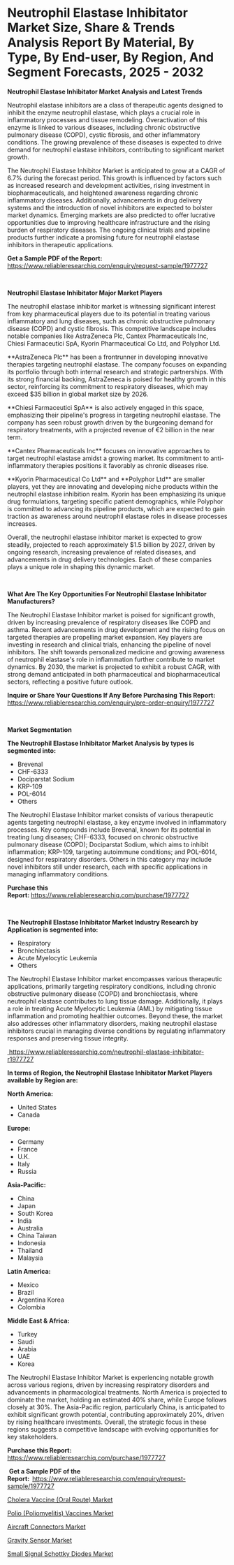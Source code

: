<p><h1>Neutrophil Elastase Inhibitator Market Size, Share & Trends Analysis Report By Material, By Type, By End-user, By Region, And Segment Forecasts, 2025 - 2032</h1></p><p><strong>Neutrophil Elastase Inhibitator Market Analysis and Latest Trends</strong></p>
<p><p>Neutrophil elastase inhibitors are a class of therapeutic agents designed to inhibit the enzyme neutrophil elastase, which plays a crucial role in inflammatory processes and tissue remodeling. Overactivation of this enzyme is linked to various diseases, including chronic obstructive pulmonary disease (COPD), cystic fibrosis, and other inflammatory conditions. The growing prevalence of these diseases is expected to drive demand for neutrophil elastase inhibitors, contributing to significant market growth.</p><p>The Neutrophil Elastase Inhibitor Market is anticipated to grow at a CAGR of 6.7% during the forecast period. This growth is influenced by factors such as increased research and development activities, rising investment in biopharmaceuticals, and heightened awareness regarding chronic inflammatory diseases. Additionally, advancements in drug delivery systems and the introduction of novel inhibitors are expected to bolster market dynamics. Emerging markets are also predicted to offer lucrative opportunities due to improving healthcare infrastructure and the rising burden of respiratory diseases. The ongoing clinical trials and pipeline products further indicate a promising future for neutrophil elastase inhibitors in therapeutic applications.</p></p>
<p><strong>Get a Sample PDF of the Report:&nbsp;</strong> <a href="https://www.reliableresearchiq.com/enquiry/request-sample/1977727?utm_campaign=1137&utm_medium=2&utm_source=Github&utm_content=ia&utm_term=09032025&utm_id=neutrophil-elastase-inhibitator">https://www.reliableresearchiq.com/enquiry/request-sample/1977727</a></p>
<p>&nbsp;</p>
<p><strong>Neutrophil Elastase Inhibitator Major Market Players</strong></p>
<p><p>The neutrophil elastase inhibitor market is witnessing significant interest from key pharmaceutical players due to its potential in treating various inflammatory and lung diseases, such as chronic obstructive pulmonary disease (COPD) and cystic fibrosis. This competitive landscape includes notable companies like AstraZeneca Plc, Cantex Pharmaceuticals Inc, Chiesi Farmaceutici SpA, Kyorin Pharmaceutical Co Ltd, and Polyphor Ltd.</p><p>**AstraZeneca Plc** has been a frontrunner in developing innovative therapies targeting neutrophil elastase. The company focuses on expanding its portfolio through both internal research and strategic partnerships. With its strong financial backing, AstraZeneca is poised for healthy growth in this sector, reinforcing its commitment to respiratory diseases, which may exceed $35 billion in global market size by 2026.</p><p>**Chiesi Farmaceutici SpA** is also actively engaged in this space, emphasizing their pipeline's progress in targeting neutrophil elastase. The company has seen robust growth driven by the burgeoning demand for respiratory treatments, with a projected revenue of €2 billion in the near term. </p><p>**Cantex Pharmaceuticals Inc** focuses on innovative approaches to target neutrophil elastase amidst a growing market. Its commitment to anti-inflammatory therapies positions it favorably as chronic diseases rise.</p><p>**Kyorin Pharmaceutical Co Ltd** and **Polyphor Ltd** are smaller players, yet they are innovating and developing niche products within the neutrophil elastase inhibition realm. Kyorin has been emphasizing its unique drug formulations, targeting specific patient demographics, while Polyphor is committed to advancing its pipeline products, which are expected to gain traction as awareness around neutrophil elastase roles in disease processes increases.</p><p>Overall, the neutrophil elastase inhibitor market is expected to grow steadily, projected to reach approximately $1.5 billion by 2027, driven by ongoing research, increasing prevalence of related diseases, and advancements in drug delivery technologies. Each of these companies plays a unique role in shaping this dynamic market.</p></p>
<p>&nbsp;</p>
<p><strong>What Are The Key Opportunities For Neutrophil Elastase Inhibitator Manufacturers?</strong></p>
<p><p>The Neutrophil Elastase Inhibitor market is poised for significant growth, driven by increasing prevalence of respiratory diseases like COPD and asthma. Recent advancements in drug development and the rising focus on targeted therapies are propelling market expansion. Key players are investing in research and clinical trials, enhancing the pipeline of novel inhibitors. The shift towards personalized medicine and growing awareness of neutrophil elastase's role in inflammation further contribute to market dynamics. By 2030, the market is projected to exhibit a robust CAGR, with strong demand anticipated in both pharmaceutical and biopharmaceutical sectors, reflecting a positive future outlook.</p></p>
<p><strong>Inquire or Share Your Questions If Any Before Purchasing This Report:</strong> <a href="https://www.reliableresearchiq.com/enquiry/pre-order-enquiry/1977727?utm_campaign=1137&utm_medium=2&utm_source=Github&utm_content=ia&utm_term=09032025&utm_id=neutrophil-elastase-inhibitator">https://www.reliableresearchiq.com/enquiry/pre-order-enquiry/1977727</a></p>
<p>&nbsp;</p>
<p><strong>Market Segmentation</strong></p>
<p><strong>The Neutrophil Elastase Inhibitator Market Analysis by types is segmented into:</strong></p>
<p><ul><li>Brevenal</li><li>CHF-6333</li><li>Dociparstat Sodium</li><li>KRP-109</li><li>POL-6014</li><li>Others</li></ul></p>
<p><p>The Neutrophil Elastase Inhibitor market consists of various therapeutic agents targeting neutrophil elastase, a key enzyme involved in inflammatory processes. Key compounds include Brevenal, known for its potential in treating lung diseases; CHF-6333, focused on chronic obstructive pulmonary disease (COPD); Dociparstat Sodium, which aims to inhibit inflammation; KRP-109, targeting autoimmune conditions; and POL-6014, designed for respiratory disorders. Others in this category may include novel inhibitors still under research, each with specific applications in managing inflammatory conditions.</p></p>
<p><strong>Purchase this Report:&nbsp;</strong><a href="https://www.reliableresearchiq.com/purchase/1977727?utm_campaign=1137&utm_medium=2&utm_source=Github&utm_content=ia&utm_term=09032025&utm_id=neutrophil-elastase-inhibitator">https://www.reliableresearchiq.com/purchase/1977727</a></p>
<p>&nbsp;</p>
<p><strong>The Neutrophil Elastase Inhibitator Market Industry Research by Application is segmented into:</strong></p>
<p><ul><li>Respiratory</li><li>Bronchiectasis</li><li>Acute Myelocytic Leukemia</li><li>Others</li></ul></p>
<p><p>The Neutrophil Elastase Inhibitor market encompasses various therapeutic applications, primarily targeting respiratory conditions, including chronic obstructive pulmonary disease (COPD) and bronchiectasis, where neutrophil elastase contributes to lung tissue damage. Additionally, it plays a role in treating Acute Myelocytic Leukemia (AML) by mitigating tissue inflammation and promoting healthier outcomes. Beyond these, the market also addresses other inflammatory disorders, making neutrophil elastase inhibitors crucial in managing diverse conditions by regulating inflammatory responses and preserving tissue integrity.</p></p>
<p><a href="https://www.reliableresearchiq.com/neutrophil-elastase-inhibitator-r1977727?utm_campaign=1137&utm_medium=2&utm_source=Github&utm_content=ia&utm_term=09032025&utm_id=neutrophil-elastase-inhibitator">&nbsp;https://www.reliableresearchiq.com/neutrophil-elastase-inhibitator-r1977727</a></p>
<p><strong>In terms of Region, the Neutrophil Elastase Inhibitator Market Players available by Region are:</strong></p>
<p>
    <p> <strong> North America: </strong>
        <ul>
            <li>United States</li>
            <li>Canada</li>
        </ul>
        </p> 
    <p> <strong> Europe: </strong>
        <ul>
            <li>Germany</li>
            <li>France</li>
            <li>U.K.</li>
            <li>Italy</li>
            <li>Russia</li>
        </ul>
        </p> 
    <p> <strong> Asia-Pacific: </strong>
        <ul>
            <li>China</li>
            <li>Japan</li>
            <li>South Korea</li>
            <li>India</li>
            <li>Australia</li>
            <li>China Taiwan</li>
            <li>Indonesia</li>
            <li>Thailand</li>
            <li>Malaysia</li>
        </ul>
        </p> 
    <p> <strong> Latin America: </strong>
        <ul>
            <li>Mexico</li>
            <li>Brazil</li>
            <li>Argentina Korea</li>
            <li>Colombia</li>
        </ul>
        </p> 
    <p> <strong> Middle East & Africa: </strong>
        <ul>
            <li>Turkey</li>
            <li>Saudi</li>
            <li>Arabia</li>
            <li>UAE</li>
            <li>Korea</li>
        </ul>
    </p>
    </p>
<p><p>The Neutrophil Elastase Inhibitor Market is experiencing notable growth across various regions, driven by increasing respiratory disorders and advancements in pharmacological treatments. North America is projected to dominate the market, holding an estimated 40% share, while Europe follows closely at 30%. The Asia-Pacific region, particularly China, is anticipated to exhibit significant growth potential, contributing approximately 20%, driven by rising healthcare investments. Overall, the strategic focus in these regions suggests a competitive landscape with evolving opportunities for key stakeholders.</p></p>
<p><strong>Purchase this Report: </strong><a href="https://www.reliableresearchiq.com/purchase/1977727?utm_campaign=1137&utm_medium=2&utm_source=Github&utm_content=ia&utm_term=09032025&utm_id=neutrophil-elastase-inhibitator">https://www.reliableresearchiq.com/purchase/1977727</a></p>
<p>&nbsp;<strong>Get a Sample PDF of the Report:&nbsp;&nbsp;</strong><a href="https://www.reliableresearchiq.com/enquiry/request-sample/1977727?utm_campaign=1137&utm_medium=2&utm_source=Github&utm_content=ia&utm_term=09032025&utm_id=neutrophil-elastase-inhibitator">https://www.reliableresearchiq.com/enquiry/request-sample/1977727</a></p>
<p><strong></strong></p>
<p><p><a href="https://github.com/mgapeak/Market-Research-Report-List-1/blob/main/cholera-vaccine-oral-route-market.md?utm_campaign=1137&utm_medium=2&utm_source=Github&utm_content=ia&utm_term=09032025&utm_id=neutrophil-elastase-inhibitator">Cholera Vaccine (Oral Route) Market</a></p><p><a href="https://github.com/andulanick3/Market-Research-Report-List-1/blob/main/polio-poliomyelitis-vaccines-market.md?utm_campaign=1137&utm_medium=2&utm_source=Github&utm_content=ia&utm_term=09032025&utm_id=neutrophil-elastase-inhibitator">Polio (Poliomyelitis) Vaccines Market</a></p><p><a href="https://www.linkedin.com/pulse/market-dynamics-aircraft-connectors-114-growth-from-2025-2032-wvxoc?utm_campaign=1137&utm_medium=2&utm_source=Github&utm_content=ia&utm_term=09032025&utm_id=neutrophil-elastase-inhibitator">Aircraft Connectors Market</a></p><p><a href="https://www.linkedin.com/pulse/gravity-sensor-market-expected-grow-impressive-cagr-146-from-ybdqc?utm_campaign=1137&utm_medium=2&utm_source=Github&utm_content=ia&utm_term=09032025&utm_id=neutrophil-elastase-inhibitator">Gravity Sensor Market</a></p><p><a href="https://www.linkedin.com/pulse/key-trends-revenue-potential-global-small-signal-schottky-diodes-knf3c?utm_campaign=1137&utm_medium=2&utm_source=Github&utm_content=ia&utm_term=09032025&utm_id=neutrophil-elastase-inhibitator">Small Signal Schottky Diodes Market</a></p></p>
